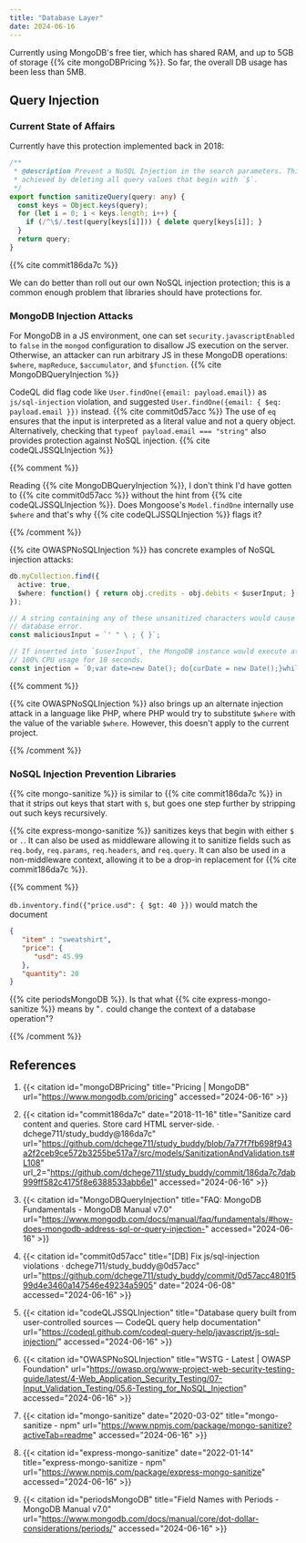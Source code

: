 ```yaml
---
title: "Database Layer"
date: 2024-06-16
---
```


Currently using MongoDB's free tier, which has shared RAM, and up to 5GB
of storage {{% cite mongoDBPricing %}}. So far, the overall DB usage has
been less than 5MB.

## Query Injection

### Current State of Affairs

Currently have this protection implemented back in 2018:

```ts
/**
 * @description Prevent a NoSQL Injection in the search parameters. This is
 * achieved by deleting all query values that begin with `$`.
 */
export function sanitizeQuery(query: any) {
  const keys = Object.keys(query);
  for (let i = 0; i < keys.length; i++) {
    if (/^\$/.test(query[keys[i]])) { delete query[keys[i]]; }
  }
  return query;
}
```

{{% cite commit186da7c %}}

We can do better than roll out our own NoSQL injection protection; this
is a common enough problem that libraries should have protections for.

### MongoDB Injection Attacks

For MongoDB in a JS environment, one can set
`security.javascriptEnabled` to `false` in the `mongod` configuration to
disallow JS execution on the server. Otherwise, an attacker can run
arbitrary JS in these MongoDB operations: `$where`, `mapReduce`,
`$accumulator`, and `$function`. {{% cite MongoDBQueryInjection %}}

CodeQL did flag code like `User.findOne({email: payload.email})` as
`js/sql-injection` violation, and suggested `User.findOne({email: { $eq:
payload.email }})` instead. {{% cite commit0d57acc %}} The use of `eq`
ensures that the input is interpreted as a literal value and not a query
object. Alternatively, checking that `typeof payload.email === "string"`
also provides protection against NoSQL injection. {{% cite
codeQLJSSQLInjection %}}

{{% comment %}}

Reading {{% cite MongoDBQueryInjection %}}, I don't think I'd have
gotten to {{% cite commit0d57acc %}} without the hint from {{% cite
codeQLJSSQLInjection %}}. Does Mongoose's `Model.findOne` internally use
`$where` and that's why {{% cite codeQLJSSQLInjection %}} flags it?

{{% /comment %}}

{{% cite OWASPNoSQLInjection %}} has concrete examples of NoSQL
injection attacks:

```ts
db.myCollection.find({
  active: true,
  $where: function() { return obj.credits - obj.debits < $userInput; }
});

// A string containing any of these unsanitized characters would cause a
// database error.
const maliciousInput = `' " \ ; { }`;

// If inserted into `$userInput`, the MongoDB instance would execute at
// 100% CPU usage for 10 seconds.
const injection = `0;var date=new Date(); do{curDate = new Date();}while(curDate-date<10000)`;
```

{{% comment %}}

{{% cite OWASPNoSQLInjection %}} also brings up an alternate injection
attack in a language like PHP, where PHP would try to substitute
`$where` with the value of the variable `$where`. However, this doesn't
apply to the current project.

{{% /comment %}}

### NoSQL Injection Prevention Libraries

{{% cite mongo-sanitize %}} is similar to {{% cite commit186da7c %}} in
that it strips out keys that start with `$`, but goes one step further
by stripping out such keys recursively.

{{% cite express-mongo-sanitize %}} sanitizes keys that begin with
either `$` or `.`. It can also be used as middleware allowing it to
sanitize fields such as `req.body`, `req.params`, `req.headers`, and
`req.query`. It can also be used in a non-middleware context, allowing
it to be a drop-in replacement for {{% cite commit186da7c %}}.

{{% comment %}}

`db.inventory.find({"price.usd": { $gt: 40 }})` would match the document

```json
{
   "item" : "sweatshirt",
   "price": {
      "usd": 45.99
   },
   "quantity": 20
}
```

{{% cite periodsMongoDB %}}. Is that what {{% cite
express-mongo-sanitize %}} means by "`.` could change the context of a
database operation"?

{{% /comment %}}

## References

1. {{< citation
  id="mongoDBPricing"
  title="Pricing | MongoDB"
  url="https://www.mongodb.com/pricing"
  accessed="2024-06-16" >}}

1. {{< citation
  id="commit186da7c"
  date="2018-11-16"
  title="Sanitize card content and queries. Store card HTML server-side. · dchege711/study_buddy@186da7c"
  url="https://github.com/dchege711/study_buddy/blob/7a77f7fb698f943a2f2ceb9ce572b3255be517a7/src/models/SanitizationAndValidation.ts#L108"
  url_2="https://github.com/dchege711/study_buddy/commit/186da7c7dab999ff582c4175f8e6388533abb6e1"
  accessed="2024-06-16" >}}

1. {{< citation
  id="MongoDBQueryInjection"
  title="FAQ: MongoDB Fundamentals - MongoDB Manual v7.0"
  url="https://www.mongodb.com/docs/manual/faq/fundamentals/#how-does-mongodb-address-sql-or-query-injection-"
  accessed="2024-06-16" >}}

1. {{< citation
  id="commit0d57acc"
  title="[DB] Fix js/sql-injection violations · dchege711/study_buddy@0d57acc"
  url="https://github.com/dchege711/study_buddy/commit/0d57acc4801f599d4e3460a147546e49234a5905"
  date="2024-06-08"
  accessed="2024-06-16" >}}

1. {{< citation
  id="codeQLJSSQLInjection"
  title="Database query built from user-controlled sources — CodeQL query help documentation"
  url="https://codeql.github.com/codeql-query-help/javascript/js-sql-injection/"
  accessed="2024-06-16" >}}

1. {{< citation
  id="OWASPNoSQLInjection"
  title="WSTG - Latest | OWASP Foundation"
  url="https://owasp.org/www-project-web-security-testing-guide/latest/4-Web_Application_Security_Testing/07-Input_Validation_Testing/05.6-Testing_for_NoSQL_Injection"
  accessed="2024-06-16" >}}

1. {{< citation
  id="mongo-sanitize"
  date="2020-03-02"
  title="mongo-sanitize - npm"
  url="https://www.npmjs.com/package/mongo-sanitize?activeTab=readme"
  accessed="2024-06-16" >}}

1. {{< citation
  id="express-mongo-sanitize"
  date="2022-01-14"
  title="express-mongo-sanitize - npm"
  url="https://www.npmjs.com/package/express-mongo-sanitize"
  accessed="2024-06-16" >}}

1. {{< citation
  id="periodsMongoDB"
  title="Field Names with Periods - MongoDB Manual v7.0"
  url="https://www.mongodb.com/docs/manual/core/dot-dollar-considerations/periods/"
  accessed="2024-06-16" >}}
